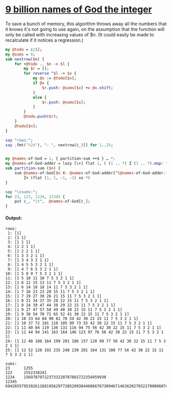 [1]: https://rosettacode.org/wiki/9_billion_names_of_God_the_integer

# [9 billion names of God the integer][1]


To save a bunch of memory, this algorithm throws away all the numbers that it knows it's not going to use again, on the assumption that the function will only be called with increasing values of $n.  (It could easily be made to recalculate if it notices a regression.)

```perl
my @todo = $[1];
my @sums = 0;
sub nextrow($n) {
    for +@todo .. $n -> $l {
        my $r = [];
        for reverse ^$l -> $x {
            my @x := @todo[$x];
            if @x {
                $r.push: @sums[$x] += @x.shift;
            }
            else {
                $r.push: @sums[$x];
            }
        }
        @todo.push($r);
    }
    @todo[$n];
}

say "rows:";
say .fmt('%2d'), ": ", nextrow($_)[] for 1..25;


my @names-of-God = 1, { partition-sum ++$ } … *;
my @names-of-God-adder = lazy [\+] flat 1, ( (1 .. *) Z (1 .. *).map: * × 2 + 1 );
sub partition-sum ($n) {
    sum @names-of-God[$n X- @names-of-God-adder[^(@names-of-God-adder.first: * > $n, :k)]]
        Z× (flat (1, 1, -1, -1) xx *)
}

say "\nsums:";
for 23, 123, 1234, 12345 {
    put $_, "\t",  @names-of-God[$_];
}
```

#### Output:
```
rows:
 1: [1]
 2: [1 1]
 3: [1 1 1]
 4: [1 2 1 1]
 5: [1 2 2 1 1]
 6: [1 3 3 2 1 1]
 7: [1 3 4 3 2 1 1]
 8: [1 4 5 5 3 2 1 1]
 9: [1 4 7 6 5 3 2 1 1]
10: [1 5 8 9 7 5 3 2 1 1]
11: [1 5 10 11 10 7 5 3 2 1 1]
12: [1 6 12 15 13 11 7 5 3 2 1 1]
13: [1 6 14 18 18 14 11 7 5 3 2 1 1]
14: [1 7 16 23 23 20 15 11 7 5 3 2 1 1]
15: [1 7 19 27 30 26 21 15 11 7 5 3 2 1 1]
16: [1 8 21 34 37 35 28 22 15 11 7 5 3 2 1 1]
17: [1 8 24 39 47 44 38 29 22 15 11 7 5 3 2 1 1]
18: [1 9 27 47 57 58 49 40 30 22 15 11 7 5 3 2 1 1]
19: [1 9 30 54 70 71 65 52 41 30 22 15 11 7 5 3 2 1 1]
20: [1 10 33 64 84 90 82 70 54 42 30 22 15 11 7 5 3 2 1 1]
21: [1 10 37 72 101 110 105 89 73 55 42 30 22 15 11 7 5 3 2 1 1]
22: [1 11 40 84 119 136 131 116 94 75 56 42 30 22 15 11 7 5 3 2 1 1]
23: [1 11 44 94 141 163 164 146 123 97 76 56 42 30 22 15 11 7 5 3 2 1 1]
24: [1 12 48 108 164 199 201 186 157 128 99 77 56 42 30 22 15 11 7 5 3 2 1 1]
25: [1 12 52 120 192 235 248 230 201 164 131 100 77 56 42 30 22 15 11 7 5 3 2 1 1]

sums:
23      1255
123     2552338241
1234    156978797223733228787865722354959930
12345   69420357953926116819562977205209384460667673094671463620270321700806074195845953959951425306140971942519870679768681736
```
